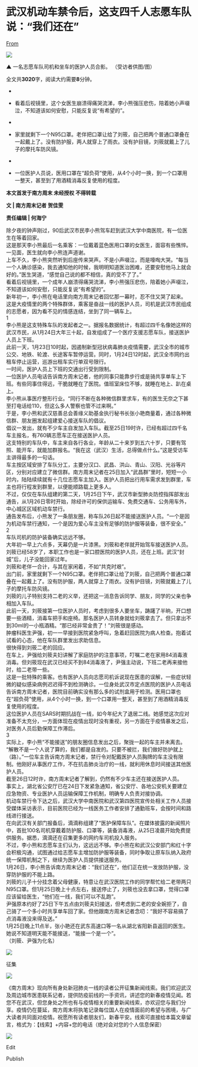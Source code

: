 # 武汉机动车禁令后，这支四千人志愿车队说：“我们还在”

[From](https://mp.weixin.qq.com/s/MPvdHv_ue0Xsnl--pmWyyA)  

![](https://res.cloudinary.com/dqvsulqdb/image/upload/v1580995558/mtgtii0obdkissfwmgt8.jpg)

**▲** 一名志愿车队司机和坐车的医护人员合影。 （受访者供图/图）

全文共**3020**字，阅读大约需要**8**分钟。

-

-   看着后视镜里，这个女医生崩溃得痛哭流涕，李小熊强压悲伤，陪着她小声啜泣，不知道该如何安慰，只能反复说“有希望的”。

-

-   家里就剩下一个N95口罩。老伴把口罩让给了刘筱，自己把两个普通口罩叠在一起戴上了。没有防护服，两人就穿上了雨衣。没有护目镜，刘筱就戴上了儿子的摩托车防风镜。

-

-   一位医护人员说，医用口罩在“超负荷”使用，从4个小时一换，到一个口罩用一整天，甚至到了用酒精消毒反复使用的程度。

**本文首发于南方周末 未经授权 不得转载**

**文 | 南方周末记者 贺佳雯**

**责任编辑 | 何海宁**

除夕夜的钟声刚过，90后武汉市民李小熊驾车赶到武汉大学中南医院，有一位医生在等着回家。  
这是那天李小熊最后一名乘客：一位戴着蓝色医用口罩的女医生，面容有些憔悴。一见面，医生就向李小熊连声道谢。  
上车不久，李小熊突然听到后座传来哭声。不是小声啜泣，而是嚎啕大哭。“每当一个人确诊感染，我去通知他的时候，我明明知道医治困难，还要安慰他马上就会好的。”医生哭道，“感觉自己说的都不相信，真的受不了了。”  
看着后视镜里，一个成年人崩溃得痛哭流涕，李小熊强压悲伤，陪着她小声啜泣，不知道该如何安慰，只能反复说“有希望的”。  
新年初一，李小熊在电话里向南方周末记者回忆那一幕时，忍不住又哭了起来。  
这是大疫情里的两个特殊群体，乘客是奋战一线的医护人员，司机是武汉市民组成的志愿者，因为看不见的情感连结，坐到了同一辆车上。  
1  
李小熊是这支特殊车队的发起者之一。据报名数据统计，有超过四千名像她这样的武汉市民，从1月24日大年三十起，自发组成了一个医疗支援志愿车队，接送医护人员上下班。  
此前一天，1月23日10时起，因遏制新型冠状病毒肺炎疫情需要，武汉全市的城市公交、地铁、轮渡、长途客车暂停运营。同时，1月24日12时起，武汉全市网约出租车停止运营，巡游出租车实行单双号限行。  
一时间，医护人员上下班的交通出行受到限制。  
一位医护人员电话告诉南方周末记者，他的同事只能靠步行或是骑共享单车上下班。有些同事住得远，干脆就睡在了医院。值班室床位不够，就睡在地上、趴在桌上。  
李小熊从事医疗整形行业。“同行不断在各种微信群里求车，有的医生无奈之下甚至打电话给110，但这么多人警察也管不过来啊。”  
于是，李小熊和武汉慈善总会善缘义助基金执行秘书长张小艳商量着，通过各种微信群、朋友圈发起组建爱心接送车队的倡议。  
倡议一发出，就有不少车主自发加入车队。截至25日19时许，已经有超过四千名车主报名，有760辆志愿车正在接送医护人员。  
这支特别的车队中，车主来自各行各业，年龄从二十来岁到五六十岁，只要有驾照、能开车，就能加群报名。“我在这（武汉）生活，总得做点什么。”这是受访车主讲得最多的一句话。  
车主按区域安排了车队分工，主要分汉口、武昌、洪山、青山、汉阳、光谷等片区，分别对应建立了微信群。南方周末记者在25日加入“武昌群”里时，短短一小时内，陆陆续续就有十几位志愿车主加入。医护人员把出行用车需求发到群里，车主也将行程发到群里，以便能顺路载上更多人。  
不过，仅仅在车队组建的第二天，1月25日下午，武汉市新型肺炎防控指挥部发出通告，从1月26日零时开始，除经许可的保供运输车、免费交通车、公务用车外，中心城区区域机动车禁行。  
通告发布后，小熊发了一条朋友圈，称车队26日起不能接送医护人员。“一个是因为机动车禁行通知，一个是因为爱心车主没有足够的防护服等装备，很不安全。”  
2  
车队司机的防护装备确实远远不够。  
大年初一早上六点多，天幕仍是一片漆黑。刘筱和老伴就开始驾车接送医护人员。刘筱已经58岁了，本职工作也是一家口腔医院的医护人员，还在上班。武汉“封城”后，儿子没能回家过年。  
刘筱和老伴一合计，与其在家闲着，不如“共克时艰”。  
出门前，家里就剩下一个N95口罩。老伴把口罩让给了刘筱，自己把两个普通口罩叠在一起戴上了。没有防护服，两人就穿上了雨衣。没有护目镜，刘筱就戴上了儿子的摩托车防风镜。  
刘筱的儿子特别支持二老的义举，还把这一消息告诉同学、朋友，同学的父亲也争相加入车队。  
此前一天，刘筱接第一位医护人员时，考虑到很多人要坐车，踌躇了半晌，开口想要一些酒精，消毒车把手和座椅。那名医护人员转身就给刘筱拿去了。但只拿出不到30ml的一小瓶酒精。“那已经非常金贵了！”刘筱很是感动。  
肿瘤科医生尹强，初一一早接到医院紧急呼叫，急着赶回医院为病人检查。抱着试试看的心态，他在车队群里发出求助信息。  
很快得到刘筱二老的回应。  
在车上，尹强给刘筱夫妇讲解了家庭防护的注意事项，叮嘱二老在家用84消毒液消毒。但刘筱现在武汉已经买不到84消毒液了，尹强主动说，下班二老再来接他时，给二老带一些。  
这是一批特殊的乘客。也有医护人员向志愿司机诉说现在医患的误解，一些症状轻微的疑似感染病例迟迟得不到检测确诊。一位身处武汉市定点医院的医护人员电话告诉南方周末记者，医院目前确实没有那么多的试剂盒用于检测。医用口罩也在“超负荷”使用，从4个小时一换，到一个口罩用一整天，甚至到了用酒精消毒反复使用的程度。  
这位医护人员在SARS时期抗战在一线，如今年纪大了退居二线。她感觉这次应对准备不太充分，一方面体现在疫情出现时没有重视，另一方面在于疫情暴发之后，对医务人员后勤保障工作滞后。  
3  
实际上，李小熊“不能接送”的朋友圈信息发出之后，聚拢一起的车主并未离去。  
“解散不是一个人说了算的，我们都是自发的。只要不被拦，我们做好防护就上（路）。”一位车主告诉南方周末记者，禁行令对配戴医护人员胸牌的车主没有限制。他刚好从事医疗工作，不在抗击肺炎治疗的一线，就利用休息时间接送其他医护人员。  
截至26日12时许，南方周末记者了解到，仍然有不少车主还在接送医护人员。  
事实上，湖北省公安厅已在24日下发紧急通知，省公安厅、各地公安机关要建立应急物资、专业医护人员运输保障工作机制，明确专人负责对接协调。  
机动车禁行令下达之后，武汉大学中南医院和武汉第四医院宣传处相关工作人员接受媒体采访表示，目前医院已经为一线医务工作者安排了通勤班车，会按时间和路线进行接送。  
在向武汉有关部门报备后，滴滴称组建了“医护保障车队”。在媒体披露的新闻照片中，首批100名司机穿戴着防护服、口罩等，装备消毒液，从25日凌晨开始免费提供服务。据悉，滴滴还在召集更多的网约车司机投入服务。  
不过，李小熊和志愿车主们认为，这远远不够。李小熊在和武汉公安部门和红十字会积极沟通，试图通过给志愿车主增加防护服等装备，同时争取让原车队纳入政府统一保障机制之下，继续为医护人员提供接送服务。  
1月26日，李小熊告诉南方周末记者：“我们还在”，他们正在统一发放防护服，没穿防护服的不能上路。  
刘筱的儿子十分挂念着父母健康，特意让在武汉医院工作的同学帮忙给二老带两只N95口罩。但1月25日晚上十点左右，接送停止了，刘筱也没去拿口罩，觉得口罩应该留给医生，“他们在一线，我们可以不乱跑”。  
尹强原本约好了25日下午五点由刘筱夫妇接送，但考虑到二老的安全婉拒了，自己骑了一个多小时共享单车回了家。但他跟南方周末记者念叨：“我好不容易搞了点消毒液没来得及送。”  
1月25日晚上11点半，张小艳还在武东高速口等一名从湖北省阳新县返回的医生。她说不知道明天能不能接送，“能接一个是一个”。  
（刘筱、尹强为化名）  

![](https://res.cloudinary.com/dqvsulqdb/image/upload/v1580995558/gxuu3mw1zschpxcfvbsj.png)

征集  

![](https://res.cloudinary.com/dqvsulqdb/image/upload/v1580995559/khngxoz9w6lqlk15o5v5.png)

《南方周末》现向所有身处新冠肺炎一线的读者公开征集新闻线索。我们欢迎武汉及周边城市医患联系记者，提供防疫前线的一手资讯，讲述您的新春疫情见闻。若您不在武汉，但您身处之所也有与疫情相关的重要新闻线索，亦欢迎您与我们分享。疫情仍在蔓延，南方周末将执笔记录每位国人在疫情面前的希望与困境，与广大读者共同面对疫情。祝愿所有读者朋友们，新春平安。线索可直接给本篇文章留言，格式为：【线索】+内容+您的电话（绝对会对您的个人信息保密）  

![](https://res.cloudinary.com/dqvsulqdb/image/upload/v1580995560/nhl3ucdygny8oo110hwb.jpg)

Edit

Publish
